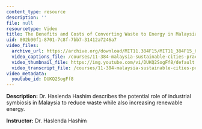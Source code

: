 ```yaml
---
content_type: resource
description: ''
file: null
resourcetype: Video
title: The Benefits and Costs of Converting Waste to Energy in Malaysia
uid: 802b90f1-8701-7c8f-7bb7-31412a7246a7
video_files:
  archive_url: https://archive.org/download/MIT11.384F15/MIT11_384F15_Haslenda_300k.mp4
  video_captions_file: /courses/11-384-malaysia-sustainable-cities-practicum-spring-2018/6afbbafbf59e5df48d2f61923948d233_DUKQ2SogFf8.vtt
  video_thumbnail_file: https://img.youtube.com/vi/DUKQ2SogFf8/default.jpg
  video_transcript_file: /courses/11-384-malaysia-sustainable-cities-practicum-spring-2018/f95d5a0fa70d6cd4232173065c471452_DUKQ2SogFf8.pdf
video_metadata:
  youtube_id: DUKQ2SogFf8
---
```


**Description:** Dr. Haslenda Hashim describes the potential role of industrial symbiosis in Malaysia to reduce waste while also increasing renewable energy.

**Instructor:** Dr. Haslenda Hashim
